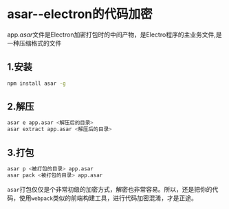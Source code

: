 # asar--electron的代码加密

app.*asar*文件是Electron加密打包时的中间产物，是Electro程序的主业务文件,是一种压缩格式的文件

## 1.安装

```bash
npm install asar -g
```

## 2.解压

```bash
asar e app.asar <解压后的目录>
asar extract app.asar <解压后的目录>
```

## 3.打包

```bash
asar p <被打包的目录> app.asar
asar pack <被打包的目录> app.asar
```

`asar`打包仅仅是个非常初级的加密方式，解密也非常容易。所以，还是把你的代码，使用`webpack`类似的前端构建工具，进行代码加密混淆，才是正途。